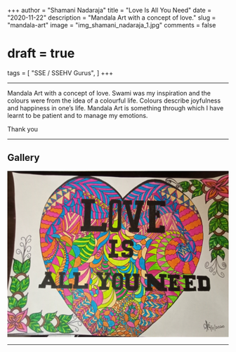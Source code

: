 +++
author = "Shamani Nadaraja"
title = "Love Is All You Need"
date = "2020-11-22"
description = "Mandala Art with a concept of love."
slug = "mandala-art"
image = "img_shamani_nadaraja_1.jpg"
comments = false
# draft = true
tags = [
    "SSE / SSEHV Gurus",
]
+++

---

Mandala Art with a concept of love. Swami was my inspiration and the colours were from the idea of a colourful life. Colours describe joyfulness and happiness in one’s life. Mandala Art is something through which I have learnt to be patient and to manage my emotions.

Thank you

---

## Gallery

![](img_shamani_nadaraja_1.jpg)

---